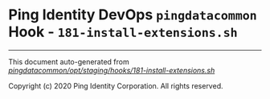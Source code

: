 
# Ping Identity DevOps `pingdatacommon` Hook - `181-install-extensions.sh`

---
This document auto-generated from _[pingdatacommon/opt/staging/hooks/181-install-extensions.sh](https://github.com/pingidentity/pingidentity-docker-builds/blob/master/pingdatacommon/opt/staging/hooks/181-install-extensions.sh)_

Copyright (c) 2020 Ping Identity Corporation. All rights reserved.
